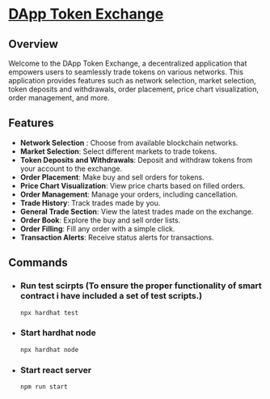 # [DApp Token Exchange](https://rapid-sunset-2465.on.fleek.co/)

## Overview
Welcome to the DApp Token Exchange, a decentralized application that empowers users to seamlessly trade tokens on various networks. This application provides features such as network selection, market selection, token deposits and withdrawals, order placement, price chart visualization, order management, and more.

## Features
- **Network Selection** : Choose from available blockchain networks.
- **Market Selection**: Select different markets to trade tokens.
- **Token Deposits and Withdrawals**: Deposit and withdraw tokens from your account to the exchange.
- **Order Placement**: Make buy and sell orders for tokens.
- **Price Chart Visualization**: View price charts based on filled orders.
- **Order Management**: Manage your orders, including cancellation.
- **Trade History**: Track trades made by you.
- **General Trade Section**: View the latest trades made on the exchange.
- **Order Book**: Explore the buy and sell order lists.
- **Order Filling**: Fill any order with a simple click.
- **Transaction Alerts**: Receive status alerts for transactions.


## Commands

- ### Run test scirpts (To ensure the proper functionality of smart contract i have included a set of test scripts.)
   ```
   npx hardhat test
   ```
- ### Start hardhat node
   ```
   npx hardhat node
   ```
- ### Start react server
   ```
   npm run start
   ```


